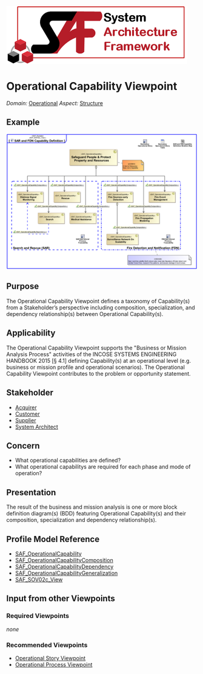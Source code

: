 ![System Architecture Framework](../diagrams/Logo_SAF.png)
# Operational Capability Viewpoint
*Domain:* [Operational](../domains.md#Domain-Operational) *Aspect:* [Structure](../aspects.md#Aspect-Structure)
## Example
![SAR and FDN Capability Definition](../diagrams/SAR-and-FDN-Capability-Definition.svg)
## Purpose
The Operational Capability Viewpoint defines a taxonomy of Capability(s) from a Stakeholder’s perspective including composition, specialization, and dependency relationship(s) between Operational Capability(s).
## Applicability
The Operational Capability Viewpoint supports the "Business or Mission Analysis Process" activities of the INCOSE SYSTEMS ENGINEERING HANDBOOK 2015 [§ 4.1] defining Capability(s) at an operational level (e.g. business or mission profile and operational scenarios). The Operational Capability Viewpoint contributes to the problem or opportunity statement.
## Stakeholder
* [Acquirer](../stakeholders.md#Acquirer)
* [Customer](../stakeholders.md#Customer)
* [Supplier](../stakeholders.md#Supplier)
* [System Architect](../stakeholders.md#System-Architect)
## Concern
* What operational capabilities are defined?
* What operational capabilitys are required for each phase and mode of operation?
## Presentation
The result of the business and mission analysis is one or more block definition diagram(s) (BDD) featuring Operational Capability(s) and their composition, specialization and dependency relationship(s).

## Profile Model Reference
* [SAF_OperationalCapability](../stereotypes.md#SAF_OperationalCapability)
* [SAF_OperationalCapabilityComposition](../stereotypes.md#SAF_OperationalCapabilityComposition)
* [SAF_OperationalCapabilityDependency](../stereotypes.md#SAF_OperationalCapabilityDependency)
* [SAF_OperationalCapabilityGeneralization](../stereotypes.md#SAF_OperationalCapabilityGeneralization)
* [SAF_SOV02c_View](../stereotypes.md#SAF_SOV02c_View)
## Input from other Viewpoints
### Required Viewpoints
*none*
### Recommended Viewpoints
* [Operational Story Viewpoint](Operational-Story-Viewpoint.md)
* [Operational Process Viewpoint](Operational-Process-Viewpoint.md)
